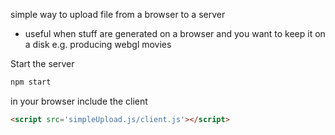 simple way to upload file from a browser to a server

- useful when stuff are generated on a browser and you want to keep it on a disk
  e.g. producing webgl movies


Start the server

```sh
npm start
```

in your browser include the client 

```html
<script src='simpleUpload.js/client.js'></script>
```
